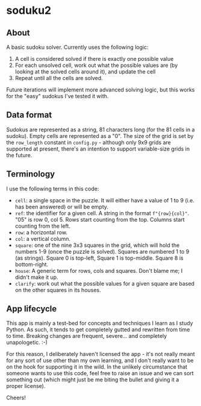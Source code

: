 # soduku2

## About
A basic sudoku solver. Currently uses the following logic:
1. A cell is considered solved if there is exactly one possible value
1. For each unsolved cell, work out what the possible values are (by looking at the solved cells around it), and update the cell
1. Repeat until all the cells are solved.

Future iterations will implement more advanced solving logic, but this works for the "easy" sudokus I've tested it with.

## Data format
Sudokus are represented as a string, 81 characters long (for the 81 cells in a sudoku). Empty cells are represented as a "0".
The size of the grid is set by the `row_length` constant in `config.py` - although only 9x9 grids are supported at present, there's an intention to support variable-size grids in the future.

## Terminology
I use the following terms in this code:
- `cell`: a single space in the puzzle. It will either have a value of 1 to 9 (i.e. has been answered) or will be empty.
- `ref`: the identifier for a given cell. A string in the format `f"{row}{col}"`.  "05" is row 0, col 5. Rows start counting from the top. Columns start counting from the left. 
- `row`: a horizontal row.
- `col`: a vertical column.
- `square`: one of the nine 3x3 squares in the grid, which will hold the numbers 1-9 (once the puzzle is solved). Squares are numbered 1 to 9 (as strings). Square 0 is top-left, Square 1 is top-middle. Square 8 is bottom-right.
- `house`: A generic term for rows, cols and squares. Don't blame me; I didn't make it up.
- `clarify`: work out what the possible values for a given square are based on the other squares in its houses.

## App lifecycle
This app is mainly a test-bed for concepts and techniques I learn as I study Python. As such, it tends to get completely gutted and rewritten from time to time. Breaking changes are frequent, severe... and completely unapologetic. :-)

For this reason, I deliberately haven't licensed the app - it's not really meant for any sort of use other than my own learning, and I don't really want to be on the hook for supporting it in the wild. In the unlikely circumstance that someone wants to use this code, feel free to raise an issue and we can sort something out (which might just be me biting the bullet and giving it a proper license).

Cheers!